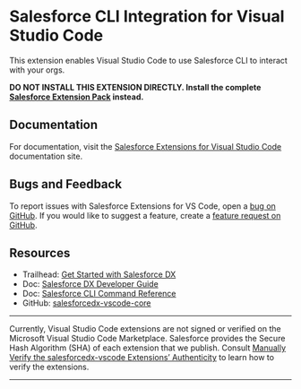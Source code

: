 # Salesforce CLI Integration for Visual Studio Code

This extension enables Visual Studio Code to use Salesforce CLI to interact with your orgs.

**DO NOT INSTALL THIS EXTENSION DIRECTLY. Install the complete [Salesforce Extension Pack](https://marketplace.visualstudio.com/items?itemName=salesforce.salesforcedx-vscode) instead.**

## Documentation

For documentation, visit the [Salesforce Extensions for Visual Studio Code](https://forcedotcom.github.io/salesforcedx-vscode) documentation site.

## Bugs and Feedback

To report issues with Salesforce Extensions for VS Code, open a [bug on GitHub](https://github.com/forcedotcom/salesforcedx-vscode/issues/new?template=Bug_report.md). If you would like to suggest a feature, create a [feature request on GitHub](https://github.com/forcedotcom/salesforcedx-vscode/issues/new?template=Feature_request.md).

## Resources

- Trailhead: [Get Started with Salesforce DX](https://trailhead.salesforce.com/trails/sfdx_get_started)
- Doc: [Salesforce DX Developer Guide](https://developer.salesforce.com/docs/atlas.en-us.sfdx_dev.meta/sfdx_dev)
- Doc: [Salesforce CLI Command Reference](https://developer.salesforce.com/docs/atlas.en-us.sfdx_cli_reference.meta/sfdx_cli_reference)
- GitHub: [salesforcedx-vscode-core](https://github.com/forcedotcom/salesforcedx-vscode/tree/develop/packages/salesforcedx-vscode-core)

---

Currently, Visual Studio Code extensions are not signed or verified on the Microsoft Visual Studio Code Marketplace. Salesforce provides the Secure Hash Algorithm (SHA) of each extension that we publish. Consult [Manually Verify the salesforcedx-vscode Extensions’ Authenticity](https://developer.salesforce.com/media/vscode/SHA256.md) to learn how to verify the extensions.

---
